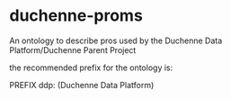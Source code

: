 # duchenne-proms
An ontology to describe pros used by the Duchenne Data Platform/Duchenne Parent Project

the recommended prefix for the ontology is:

PREFIX ddp:   (Duchenne Data Platform)

